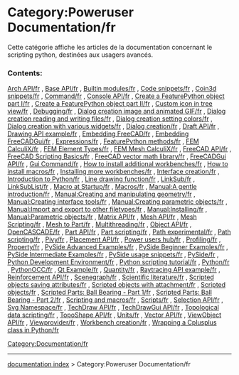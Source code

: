 # Category:Poweruser Documentation/fr
Cette catégorie affiche les articles de la documentation concernant le scripting python, destinées aux usagers avancés.

### Contents:

[Arch API/fr](Arch_API/fr.md) , [Base API/fr](Base_API/fr.md) , [Builtin modules/fr](Builtin_modules/fr.md) , [Code snippets/fr](Code_snippets/fr.md) , [Coin3d snippets/fr](Coin3d_snippets/fr.md) , [Command/fr](Command/fr.md) , [Console API/fr](Console_API/fr.md) , [Create a FeaturePython object part I/fr](Create_a_FeaturePython_object_part_I/fr.md) , [Create a FeaturePython object part II/fr](Create_a_FeaturePython_object_part_II/fr.md) , [Custom icon in tree view/fr](Custom_icon_in_tree_view/fr.md) , [Debugging/fr](Debugging/fr.md) , [Dialog creation image and animated GIF/fr](Dialog_creation_image_and_animated_GIF/fr.md) , [Dialog creation reading and writing files/fr](Dialog_creation_reading_and_writing_files/fr.md) , [Dialog creation setting colors/fr](Dialog_creation_setting_colors/fr.md) , [Dialog creation with various widgets/fr](Dialog_creation_with_various_widgets/fr.md) , [Dialog creation/fr](Dialog_creation/fr.md) , [Draft API/fr](Draft_API/fr.md) , [Drawing API example/fr](Drawing_API_example/fr.md) , [Embedding FreeCAD/fr](Embedding_FreeCAD/fr.md) , [Embedding FreeCADGui/fr](Embedding_FreeCADGui/fr.md) , [Expressions/fr](Expressions/fr.md) , [FeaturePython methods/fr](FeaturePython_methods/fr.md) , [FEM CalculiX/fr](FEM_CalculiX/fr.md) , [FEM Element Types/fr](FEM_Element_Types/fr.md) , [FEM Mesh CalculiX/fr](FEM_Mesh_CalculiX/fr.md) , [FreeCAD API/fr](FreeCAD_API/fr.md) , [FreeCAD Scripting Basics/fr](FreeCAD_Scripting_Basics/fr.md) , [FreeCAD vector math library/fr](FreeCAD_vector_math_library/fr.md) , [FreeCADGui API/fr](FreeCADGui_API/fr.md) , [Gui Command/fr](Gui_Command/fr.md) , [How to install additional workbenches/fr](How_to_install_additional_workbenches/fr.md) , [How to install macros/fr](How_to_install_macros/fr.md) , [Installing more workbenches/fr](Installing_more_workbenches/fr.md) , [Interface creation/fr](Interface_creation/fr.md) , [Introduction to Python/fr](Introduction_to_Python/fr.md) , [Line drawing function/fr](Line_drawing_function/fr.md) , [LinkSub/fr](LinkSub/fr.md) , [LinkSubList/fr](LinkSubList/fr.md) , [Macro at Startup/fr](Macro_at_Startup/fr.md) , [Macros/fr](Macros/fr.md) , [Manual:A gentle introduction/fr](Manual:A_gentle_introduction/fr.md) , [Manual:Creating and manipulating geometry/fr](Manual:Creating_and_manipulating_geometry/fr.md) , [Manual:Creating interface tools/fr](Manual:Creating_interface_tools/fr.md) , [Manual:Creating parametric objects/fr](Manual:Creating_parametric_objects/fr.md) , [Manual:Import and export to other filetypes/fr](Manual:Import_and_export_to_other_filetypes/fr.md) , [Manual:Installing/fr](Manual:Installing/fr.md) , [Manual:Parametric objects/fr](Manual:Parametric_objects/fr.md) , [Matrix API/fr](Matrix_API/fr.md) , [Mesh API/fr](Mesh_API/fr.md) , [Mesh Scripting/fr](Mesh_Scripting/fr.md) , [Mesh to Part/fr](Mesh_to_Part/fr.md) , [Multithreading/fr](Multithreading/fr.md) , [Object API/fr](Object_API/fr.md) , [OpenCASCADE/fr](OpenCASCADE/fr.md) , [Part API/fr](Part_API/fr.md) , [Part scripting/fr](Part_scripting/fr.md) , [Path experimental/fr](Path_experimental/fr.md) , [Path scripting/fr](Path_scripting/fr.md) , [Pivy/fr](Pivy/fr.md) , [Placement API/fr](Placement_API/fr.md) , [Power users hub/fr](Power_users_hub/fr.md) , [Profiling/fr](Profiling/fr.md) , [Property/fr](Property/fr.md) , [PySide Advanced Examples/fr](PySide_Advanced_Examples/fr.md) , [PySide Beginner Examples/fr](PySide_Beginner_Examples/fr.md) , [PySide Intermediate Examples/fr](PySide_Intermediate_Examples/fr.md) , [PySide usage snippets/fr](PySide_usage_snippets/fr.md) , [PySide/fr](PySide/fr.md) , [Python Development Environment/fr](Python_Development_Environment/fr.md) , [Python scripting tutorial/fr](Python_scripting_tutorial/fr.md) , [Python/fr](Python/fr.md) , [PythonOCC/fr](PythonOCC/fr.md) , [Qt Example/fr](Qt_Example/fr.md) , [Quantity/fr](Quantity/fr.md) , [Raytracing API example/fr](Raytracing_API_example/fr.md) , [Reinforcement API/fr](Reinforcement_API/fr.md) , [Scenegraph/fr](Scenegraph/fr.md) , [Scientific literature/fr](Scientific_literature/fr.md) , [Scripted objects saving attributes/fr](Scripted_objects_saving_attributes/fr.md) , [Scripted objects with attachment/fr](Scripted_objects_with_attachment/fr.md) , [Scripted objects/fr](Scripted_objects/fr.md) , [Scripted Parts: Ball Bearing - Part 1/fr](Scripted_Parts:_Ball_Bearing_-_Part_1/fr.md) , [Scripted Parts: Ball Bearing - Part 2/fr](Scripted_Parts:_Ball_Bearing_-_Part_2/fr.md) , [Scripting and macros/fr](Scripting_and_macros/fr.md) , [Scripts/fr](Scripts/fr.md) , [Selection API/fr](Selection_API/fr.md) , [Svg Namespace/fr](Svg_Namespace/fr.md) , [TechDraw API/fr](TechDraw_API/fr.md) , [TechDrawGui API/fr](TechDrawGui_API/fr.md) , [Topological data scripting/fr](Topological_data_scripting/fr.md) , [TopoShape API/fr](TopoShape_API/fr.md) , [Units/fr](Units/fr.md) , [Vector API/fr](Vector_API/fr.md) , [ViewObject API/fr](ViewObject_API/fr.md) , [Viewprovider/fr](Viewprovider/fr.md) , [Workbench creation/fr](Workbench_creation/fr.md) , [Wrapping a Cplusplus class in Python/fr](Wrapping_a_Cplusplus_class_in_Python/fr.md)

[Category:Documentation/fr](Category:Documentation/fr.md)

---
[documentation index](../README.md) > Category:Poweruser Documentation/fr
